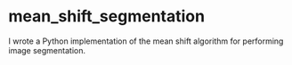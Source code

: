 # mean_shift_segmentation
I wrote a Python implementation of the mean shift algorithm for performing image segmentation. 
